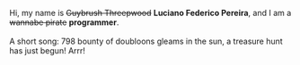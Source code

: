 Hi, my name is ~~Guybrush Threepwood~~ **Luciano Federico Pereira**, and I am a ~~wannabe pirate~~ **programmer**.<br><br>A short song: 798 bounty of doubloons gleams in the sun, a treasure hunt has just begun! Arrr!
